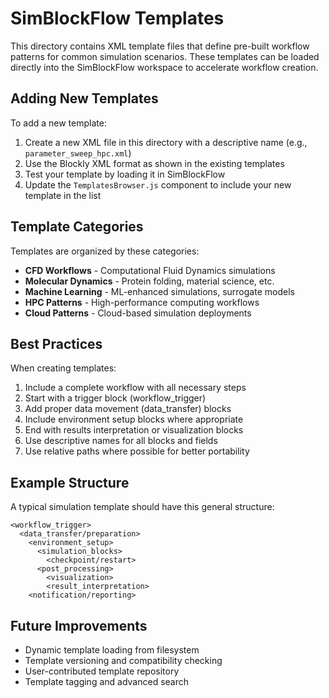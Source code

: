 # SimBlockFlow Templates

This directory contains XML template files that define pre-built workflow patterns for common simulation scenarios. These templates can be loaded directly into the SimBlockFlow workspace to accelerate workflow creation.

## Adding New Templates

To add a new template:

1. Create a new XML file in this directory with a descriptive name (e.g., `parameter_sweep_hpc.xml`)
2. Use the Blockly XML format as shown in the existing templates
3. Test your template by loading it in SimBlockFlow
4. Update the `TemplatesBrowser.js` component to include your new template in the list

## Template Categories

Templates are organized by these categories:

- **CFD Workflows** - Computational Fluid Dynamics simulations
- **Molecular Dynamics** - Protein folding, material science, etc.
- **Machine Learning** - ML-enhanced simulations, surrogate models
- **HPC Patterns** - High-performance computing workflows
- **Cloud Patterns** - Cloud-based simulation deployments

## Best Practices

When creating templates:

1. Include a complete workflow with all necessary steps
2. Start with a trigger block (workflow_trigger)
3. Add proper data movement (data_transfer) blocks
4. Include environment setup blocks where appropriate
5. End with results interpretation or visualization blocks
6. Use descriptive names for all blocks and fields
7. Use relative paths where possible for better portability

## Example Structure

A typical simulation template should have this general structure:

```
<workflow_trigger>
  <data_transfer/preparation>
    <environment_setup>
      <simulation_blocks>
        <checkpoint/restart>
      <post_processing>
        <visualization>
        <result_interpretation>
    <notification/reporting>
```

## Future Improvements

- Dynamic template loading from filesystem
- Template versioning and compatibility checking
- User-contributed template repository
- Template tagging and advanced search